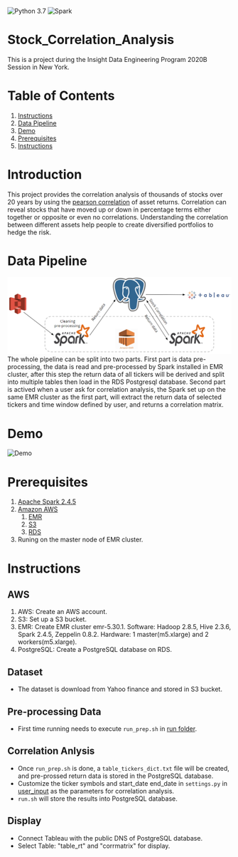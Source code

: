 ![Python 3.7](https://img.shields.io/badge/python-v3.7-blue)
![Spark](https://img.shields.io/badge/Spark-2.4.5-green)

# Stock_Correlation_Analysis
This is a project during the Insight Data Engineering Program 2020B Session in New York.

# Table of Contents
1. [Instructions](README.md#Introduction)
2. [Data Pipeline](README.md#Data-Pipeline)
3. [Demo](README.md#Demo)
4. [Prerequisites](README.md#Prerequisites)
5. [Instructions](README.md#Instructions)

# Introduction
This project provides the correlation analysis of thousands of stocks over 20 years by using the [pearson correlation](https://en.wikipedia.org/wiki/Pearson_correlation_coefficient) of asset returns. Correlation can reveal stocks that have moved up or down in percentage terms either together or opposite or even no correlations. Understanding the correlation between different assets help people to create diversified portfolios to hedge the risk.

# Data Pipeline
![pipeline](https://github.com/rhettxio/Stock_Correlation_Analysis/blob/master/docs/pipeline.png)
The whole pipeline can be split into two parts. First part is data pre-processing, the data is read and pre-processed by Spark installed in EMR cluster, after this step the return data of all tickers will be derived and split into multiple tables then load in the RDS Postgresql database. Second part is actived when a user ask for correlation analysis, the Spark set up on the same EMR cluster as the first part, will extract the return data of selected tickers and time window defined by user, and returns a correlation matrix.

# Demo
![Demo](https://media.giphy.com/media/S939VwsrwtRbg1eszW/giphy.gif)

# Prerequisites
1. [Apache Spark 2.4.5](https://spark.apache.org/docs/2.4.5/)
2. [Amazon AWS](https://aws.amazon.com/)
	1. [EMR](https://aws.amazon.com/emr/?nc=sn&loc=0&whats-new-cards.sort-by=item.additionalFields.postDateTime&whats-new-cards.sort-order=desc)
	2. [S3](https://aws.amazon.com/s3/)
	3. [RDS](https://aws.amazon.com/rds/)
3. Runing on the master node of EMR cluster.

# Instructions

## AWS
1. AWS: Create an AWS account.
2. S3: Set up a S3 bucket.
3. EMR: Create EMR cluster emr-5.30.1. Software: Hadoop 2.8.5, Hive 2.3.6, Spark 2.4.5, Zeppelin 0.8.2. Hardware: 1 master(m5.xlarge) and 2 workers(m5.xlarge).
4. PostgreSQL: Create a PostgreSQL database on RDS.

## Dataset
* The dataset is download from Yahoo finance and stored in S3 bucket.

## Pre-processing Data
* First time running needs to execute `run_prep.sh` in [run folder](https://github.com/rhettxio/Stock_Correlation_Analysis/tree/master/run).

## Correlation Anlysis
* Once `run_prep.sh` is done, a `table_tickers_dict.txt` file will be created, and pre-prossed return data is stored in the PostgreSQL database.
* Customize the ticker symbols and start_date end_date in `settings.py` in [user_input](https://github.com/rhettxio/Stock_Correlation_Analysis/tree/master/user_input) as the parameters for correlation analysis.
* `run.sh` will store the results into PostgreSQL database.

## Display
* Connect Tableau with the public DNS of PostgreSQL database.
* Select Table: "table_rt" and "corrmatrix" for display.

